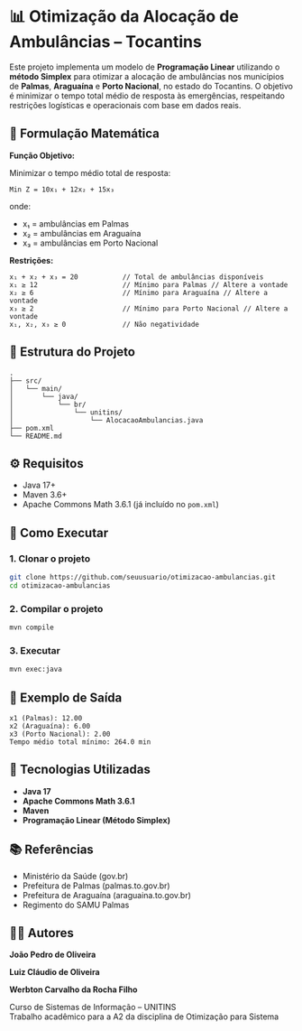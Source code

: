 # 📊 Otimização da Alocação de Ambulâncias – Tocantins

Este projeto implementa um modelo de **Programação Linear** utilizando o **método Simplex** para otimizar a alocação de ambulâncias nos municípios de **Palmas**, **Araguaína** e **Porto Nacional**, no estado do Tocantins. O objetivo é minimizar o tempo total médio de resposta às emergências, respeitando restrições logísticas e operacionais com base em dados reais.

## 🧮 Formulação Matemática

**Função Objetivo:**

Minimizar o tempo médio total de resposta:

```
Min Z = 10x₁ + 12x₂ + 15x₃
```

onde:
- x₁ = ambulâncias em Palmas
- x₂ = ambulâncias em Araguaína
- x₃ = ambulâncias em Porto Nacional

**Restrições:**

```
x₁ + x₂ + x₃ = 20           // Total de ambulâncias disponíveis
x₁ ≥ 12                     // Mínimo para Palmas // Altere a vontade
x₂ ≥ 6                      // Mínimo para Araguaína // Altere a vontade
x₃ ≥ 2                      // Mínimo para Porto Nacional // Altere a vontade
x₁, x₂, x₃ ≥ 0              // Não negatividade
```

## 📂 Estrutura do Projeto

```
.
├── src/
│   └── main/
│       └── java/
│           └── br/
│               └── unitins/
│                   └── AlocacaoAmbulancias.java
├── pom.xml
└── README.md
```

## ⚙️ Requisitos

- Java 17+
- Maven 3.6+
- Apache Commons Math 3.6.1 (já incluído no `pom.xml`)

## 🚀 Como Executar

### 1. Clonar o projeto

```bash
git clone https://github.com/seuusuario/otimizacao-ambulancias.git
cd otimizacao-ambulancias
```

### 2. Compilar o projeto

```bash
mvn compile
```

### 3. Executar

```bash
mvn exec:java
```

## 📌 Exemplo de Saída

```text
x1 (Palmas): 12.00
x2 (Araguaína): 6.00
x3 (Porto Nacional): 2.00
Tempo médio total mínimo: 264.0 min
```

## 🧠 Tecnologias Utilizadas

- **Java 17**
- **Apache Commons Math 3.6.1**
- **Maven**
- **Programação Linear (Método Simplex)**

## 📚 Referências

- Ministério da Saúde (gov.br)
- Prefeitura de Palmas (palmas.to.gov.br)
- Prefeitura de Araguaína (araguaina.to.gov.br)
- Regimento do SAMU Palmas

## 👨‍💻 Autores

**João Pedro de Oliveira** 

**Luiz Cláudio de Oliveira**

**Werbton Carvalho da Rocha Filho**

Curso de Sistemas de Informação – UNITINS  
Trabalho acadêmico para a A2 da disciplina de Otimização para Sistema
